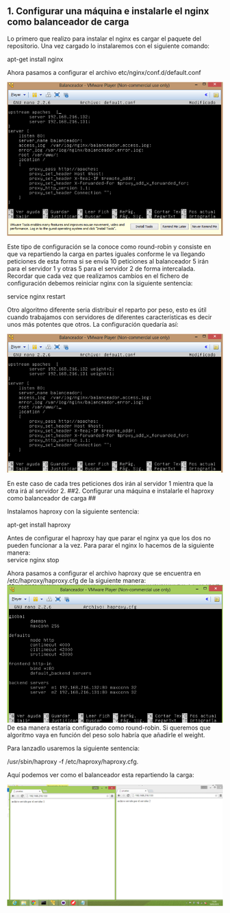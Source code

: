 ## 1. Configurar una máquina e instalarle el nginx como balanceador de carga ##

Lo primero que realizo  para instalar el nginx es cargar el paquete del repositorio. 
Una vez cargado lo instalaremos con el siguiente comando:  

apt-get install nginx

Ahora pasamos a configurar el archivo etc/nginx/conf.d/default.conf

![Con titulo](practica3_1.png "Ejemplo")

Este tipo de configuración se la conoce como  round-robin  y consiste en que va repartiendo la carga en partes iguales conforme le va llegando peticiones de esta forma  si se envía 10 peticiones al balanceador 5 irán para el servidor 1 y otras 5 para  el servidor 2 de forma intercalada.  
Recordar que cada vez que realizamos cambios en el fichero de configuración debemos reiniciar nginx con la siguiente sentencia:  

service nginx restart

Otro algoritmo diferente seria distribuir el reparto por peso, esto es útil cuando trabajamos con servidores  de diferentes características  es decir unos más potentes que otros. La configuración quedaría así: 

![Con titulo](practica3_2.png "Ejemplo")

En este caso de cada tres peticiones dos irán al servidor 1 mientra que la otra irá al servidor 2.
##2. Configurar una máquina e instalarle el haproxy como balanceador de carga ##

Instalamos haproxy con la siguiente sentencia:  

apt-get install haproxy 

Antes de configurar el haproxy hay que parar el  nginx ya que los dos no pueden funcionar a la vez. Para parar el nginx lo hacemos de la siguiente manera:  
service nginx stop

Ahora pasamos a configurar el archivo haproxy que se encuentra  en /etc/haproxy/haproxy.cfg de la siguiente manera:
![Con titulo](practica3_3.png "Ejemplo")
 De esa manera estaría configurado como round-robin. Si queremos que algoritmo vaya en función del peso solo habría que añadirle el weight.

Para lanzadlo usaremos la siguiente sentencia:  

/usr/sbin/haproxy -f /etc/haproxy/haproxy.cfg.

Aquí podemos ver como el balanceador esta repartiendo la carga:

![Con titulo](practica3_4.png "Ejemplo")
